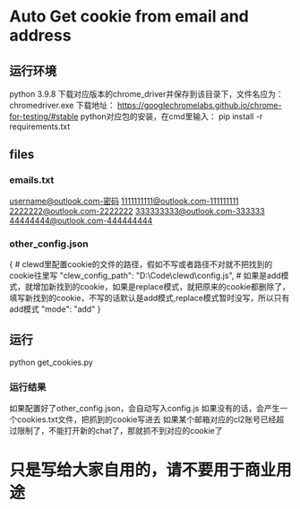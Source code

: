 # Auto Get cookie from email and address
## 运行环境
python 3.9.8
下载对应版本的chrome_driver并保存到该目录下，文件名应为：chromedriver.exe
下载地址：
https://googlechromelabs.github.io/chrome-for-testing/#stable
python对应包的安装，在cmd里输入：
pip install -r requirements.txt
## files
### emails.txt

username@outlook.com-密码
1111111111@outlook.com-111111111
2222222@outlook.com-2222222
333333333@outlook.com-333333
44444444@outlook.com-444444444

### other_config.json
{
    # clewd里配置cookie的文件的路径，假如不写或者路径不对就不把找到的cookie往里写
    "clew_config_path": "D:\\Code\\clewd\\config.js",
    # 如果是add模式，就增加新找到的cookie，如果是replace模式，就把原来的cookie都删除了，填写新找到的cookie，不写的话默认是add模式,replace模式暂时没写，所以只有add模式
    "mode": "add"
}

## 运行
python get_cookies.py

### 运行结果
如果配置好了other_config.json，会自动写入config.js
如果没有的话，会产生一个cookies.txt文件，把抓到的cookie写进去
如果某个邮箱对应的cl2账号已经超过限制了，不能打开新的chat了，那就抓不到对应的cookie了


# 只是写给大家自用的，请不要用于商业用途